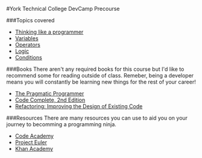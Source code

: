 #York Technical College DevCamp Precourse

###Topics covered

* [Thinking like a programmer](https://github.com/kahlow/YTC-Dev-PreCourse/blob/master/thinking-like-a-programmer/thought.md)
* [Variables](https://github.com/kahlow/YTC-Dev-PreCourse/blob/master/variables/variables.md)
* [Operators](https://github.com/kahlow/YTC-Dev-PreCourse/blob/master/operators/operators.md)
* [Logic](https://github.com/kahlow/YTC-Dev-PreCourse/blob/master/logic/logic.md)
* [Conditions](https://github.com/kahlow/YTC-Dev-PreCourse/blob/master/Conditions/conditionals.md)

###Books
There aren't any required books for this course but I'd like to recommend some for reading outside of class. Remeber, being a developer means you will constantly be learning new things for the rest of your career!

* [The Pragmatic Programmer](https://pragprog.com/book/tpp/the-pragmatic-programmer)
* [Code Complete, 2nd Edition](http://www.cc2e.com/Default.aspx)
* [Refactoring: Improving the Design of Existing Code](http://martinfowler.com/books/refactoring.html)

###Resources
There are many resources you can use to aid you on your journey to becomming a programming ninja.

* [Code Academy](http://www.codecademy.com/)
* [Project Euler](https://projecteuler.net/)
* [Khan Academy](https://www.khanacademy.org)
